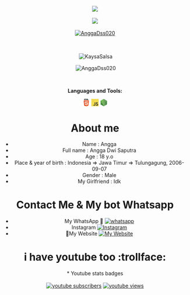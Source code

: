 
<p align="center">
  <a href="https://wa.me/62881036193488"><img src="http://readme-typing-svg.herokuapp.com?color=1C71FA&center=true&vCenter=true&multiline=false&lines=A+Noob+Coder+From+Indonesia.;Html%2C+Css%2C+Javascript.;No+longer+have+a+mother."></a>
</p>

<p align="center"> <a href="https://wa.me/62881036193488"><img src="https://media.discordapp.net/attachments/950463839688855643/975059761630433320/IMG-20220514-WA0037.jpg"></a> </p>

<p align="center"> <a href="KaysaSalsa"><img width="170px" height="24" src="https://komarev.com/ghpvc/?username=AnggaDss020&label=PROFILE%20VISITORS&color=green&style=flat-square" alt="AnggaDss020" /></a> </p><br> 
<div align="center">
<p>&nbsp;<img align="center" src="https://github-readme-stats.vercel.app/api?username=AnggaDss020&show_icons=true&theme=nightowl" alt="KaysaSalsa" /></p>
<p>&nbsp;<img align="center" src="https://github-readme-stats.vercel.app/api/top-langs/?username=AnggaDss020&theme=algolia&layout=compact&langs_count=10&hide_border=true&show_icons=true" alt="AnggaDss020"/></p></a><br> 


**Languages and Tools:**  

<code><img height="20" src="https://raw.githubusercontent.com/github/explore/80688e429a7d4ef2fca1e82350fe8e3517d3494d/topics/html/html.png"></code>
<code><img height="20" src="https://raw.githubusercontent.com/github/explore/80688e429a7d4ef2fca1e82350fe8e3517d3494d/topics/javascript/javascript.png"></code>
<code><img height="20" src="https://raw.githubusercontent.com/github/explore/80688e429a7d4ef2fca1e82350fe8e3517d3494d/topics/nodejs/nodejs.png"></code>    


# About me
* Name : Angga
* Full name : Angga Dwi Saputra
* Age : 18 y.o
* Place & year of birth : Indonesia => Jawa Timur => Tulungagung, 2006-09-07
* Gender : Male
* My Girlfriend : Idk


# Contact Me & My bot Whatsapp
* My WhatsApp 👤 <a href="https://wa.me/62881036193488" target="_blank"><img src="https://img.shields.io/badge/WhatsApp-25D366?&style=flat-square&logo=whatsapp&logoColor=white" alt="whatsapp"></a>
* Instagram <a href="https://www.instagram.com/anggadss020/" target="_blank"><img src="https://img.shields.io/badge/Instagram-%23E4405F.svg?&style=flat-square&logo=instagram&logoColor=white" alt="Instagram"></a>
* 👾My Website <a href="https://wa.me/6282244301751" target="_blank"><img src="https://img.shields.io/badge/WhatsApp-25D366?&style=flat-square&logo=whatsapp&logoColor=white" alt="My Website"></a>


# i have youtube too :trollface:
<p align="center">
    * Youtube stats badges
    <br />
    <br />
    <a href="https://youtube.com/">
      <img alt="youtube subscribers" title="Subscribe to my YouTube channel" src="https://freshidea.com/jonah/youtube-api/subscribers-badge.php?label=Subscribers&style=for-the-badge&color=red&labelColor=ce4630"/></a> 
    <a href="https://youtube.com/">
      <img alt="youtube views" title="YouTube views" src="https://freshidea.com/jonah/youtube-api/view-count-badge.php?label=View+Count&style=for-the-badge&color=blue&labelColor=0b689d"/></a>
   </p>
</p>
